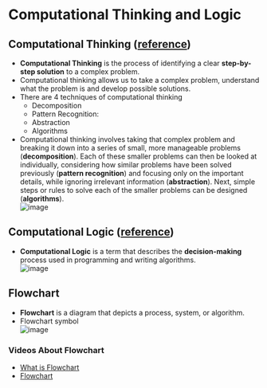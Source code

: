 # Computational Thinking and Logic

## Computational Thinking ([reference](https://www.bbc.co.uk/bitesize/guides/zp92mp3/revision/1))
- **Computational Thinking** is the process of identifying a clear **step-by-step solution** to a complex problem.
- Computational thinking allows us to take a complex problem, understand what the problem is and develop possible solutions.
- There are 4 techniques of computational thinking
  - Decomposition
  - Pattern Recognition: 
  - Abstraction
  - Algorithms
- Computational thinking involves taking that complex problem and breaking it down into a series of small, more manageable problems (**decomposition**). Each of these smaller problems can then be looked at individually, considering how similar problems have been solved previously (**pattern recognition**) and focusing only on the important details, while ignoring irrelevant information (**abstraction**). Next, simple steps or rules to solve each of the smaller problems can be designed (**algorithms**). <br>
![image](https://github.com/user-attachments/assets/63b129bc-dac3-4283-91fc-d582336c4903)

## Computational Logic ([reference](https://www.theschoolrun.com/what-computational-logic))
- **Computational Logic** is a term that describes the **decision-making** process used in programming and writing algorithms.  <br>
![image](https://github.com/user-attachments/assets/fd5b7953-e72b-4bb6-ab8b-6e67df5705db)

## Flowchart
- **Flowchart** is a diagram that depicts a process, system, or algorithm.
- Flowchart symbol <br>
  ![image](https://github.com/user-attachments/assets/022170b8-d644-40ff-85e3-ed5d197a1985)

### Videos About Flowchart
- [What is Flowchart](https://www.youtube.com/watch?v=vBtGO9pXfrQ&ab_channel=LucidSoftware)
- [Flowchart](https://www.youtube.com/watch?v=kUt0nS0yMtM&ab_channel=MrBrownCS)
